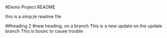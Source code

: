 #Demo Project README

this is a simp;le readme file

##heading 2
#new heading, on a branch
This is a new update on the update branch
This is bounc to cause trouble
